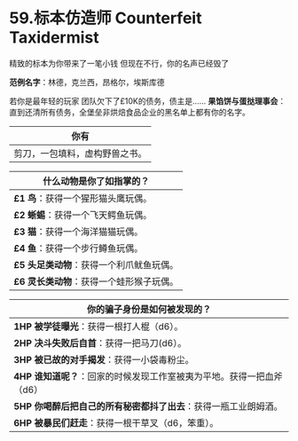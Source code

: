 # 59.标本仿造师 Counterfeit Taxidermist
精致的标本为你带来了一笔小钱
但现在不行，你的名声已经毁了

**范例名字**：林德，克兰西，昂格尔，埃斯库德

若你是最年轻的玩家
团队欠下了£10K的债务，债主是……
**果馅饼与蛋挞理事会**：直到还清所有债务，全堡垒非烘焙食品企业的黑名单上都有你的名字。

| 你有                 |
| ------------------------ |
| 剪刀，一包填料，虚构野兽之书。 |

| 什么动物是你了如指掌的？                 |
| ------------------------ |
| **£1** **鸟**：获得一个猩形猫头鹰玩偶。 |
| **£2** **蜥蜴**：获得一个飞天鳄鱼玩偶。         |
| **£3** **猫**：获得一个海洋猫猫玩偶。 |
| **£4** **鱼**：获得一个步行鳟鱼玩偶。         |
| **£5** **头足类动物**：获得一个利爪鱿鱼玩偶。   |
| **£6** **灵长类动物**：获得一个蛙形猴子玩偶。   |

| 你的骗子身份是如何被发现的？                 |
| ------------------------ |
| **1HP** **被学徒曝光**：获得一根打人棍（d6）。 |
| **2HP** **决斗失败后自首**：获得一把马刀(d6）。        |
| **3HP** **被已故的对手揭发**：获得一小袋毒粉尘。        |
| **4HP** **谁知道呢？**：回家的时候发现工作室被夷为平地。获得一把血斧（d6）         |
| **5HP** **你喝醉后把自己的所有秘密都抖了出去**：获得一瓶工业朗姆酒。   |
| **6HP** **被暴民们赶走**：获得一根干草叉（d6，笨重）。|
